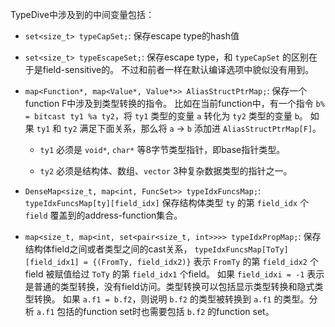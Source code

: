 

TypeDive中涉及到的中间变量包括：

- `set<size_t> typeCapSet;`: 保存escape type的hash值

- `set<size_t> typeEscapeSet;`: 保存escape type，和 `typeCapSet` 的区别在于是field-sensitive的。
不过和前者一样在默认编译选项中貌似没有用到。

- `map<Function*, map<Value*, Value*>> AliasStructPtrMap;`: 保存一个function F中涉及到类型转换的指令。
比如在当前function中，有一个指令 `b% = bitcast ty1 %a ty2`，将 `ty1` 类型的变量 `a` 转化为 `ty2` 类型的变量 `b`。
如果 `ty1` 和 `ty2` 满足下面关系，那么将 `a` -> `b` 添加进 `AliasStructPtrMap[F]`。

    * `ty1` 必须是 `void*`, `char*` 等8字节类型指针，即base指针类型。

    * `ty2` 必须是结构体、数组、`vector` 3种复杂数据类型的指针之一。

- `DenseMap<size_t, map<int, FuncSet>> typeIdxFuncsMap;`: 
`typeIdxFuncsMap[ty][field_idx]` 保存结构体类型 `ty` 的第 `field_idx` 个 `field` 覆盖到的address-function集合。

- `map<size_t, map<int, set<pair<size_t, int>>>> typeIdxPropMap;`: 保存结构体field之间或者类型之间的cast关系，
`typeIdxFuncsMap[ToTy][field_idx1] = {(FromTy, field_idx2)}` 表示 `FromTy` 的第 `field_idx2` 个field
被赋值给过 `ToTy` 的第 `field_idx1` 个field。
如果 `field_idxi = -1` 表示是普通的类型转换，没有field访问。类型转换可以包括显示类型转换和隐式类型转换。
如果 `a.f1 = b.f2`，则说明 `b.f2` 的类型被转换到 `a.f1` 的类型。分析 `a.f1` 包括的function set时也需要包括 `b.f2` 的function set。